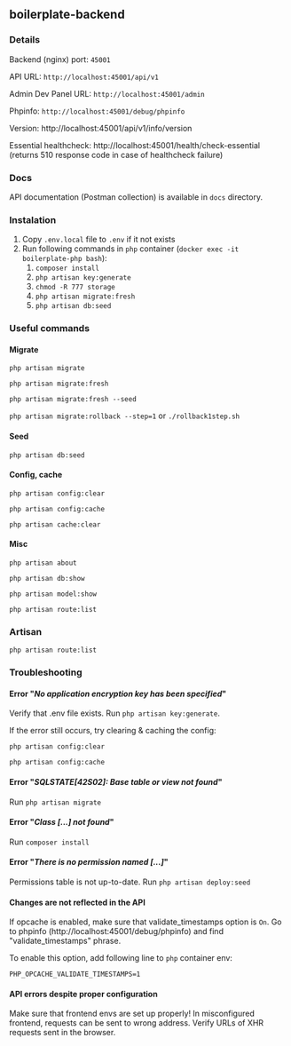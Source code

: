 ## boilerplate-backend

### Details

Backend (nginx) port: `45001`

API URL: `http://localhost:45001/api/v1`

Admin Dev Panel URL: `http://localhost:45001/admin`

Phpinfo: `http://localhost:45001/debug/phpinfo`

Version: http://localhost:45001/api/v1/info/version

Essential healthcheck: http://localhost:45001/health/check-essential
(returns 510 response code in case of healthcheck failure)

### Docs

API documentation (Postman collection) is available in `docs` directory.



### Instalation

1. Copy `.env.local` file to `.env` if it not exists
2. Run following commands in `php` container (`docker exec -it boilerplate-php bash`):
   1. `composer install`
   2. `php artisan key:generate`
   3. `chmod -R 777 storage`
   4. `php artisan migrate:fresh`
   5. `php artisan db:seed`


### Useful commands

#### Migrate
`php artisan migrate`

`php artisan migrate:fresh`

`php artisan migrate:fresh --seed`

`php artisan migrate:rollback --step=1` or `./rollback1step.sh`


#### Seed
`php artisan db:seed`


#### Config, cache
`php artisan config:clear`

`php artisan config:cache`

`php artisan cache:clear`

#### Misc
`php artisan about`

`php artisan db:show`

`php artisan model:show`

`php artisan route:list`


### Artisan
`php artisan route:list`

### Troubleshooting

#### Error "_No application encryption key has been specified_"

Verify that .env file exists. Run `php artisan key:generate`.

If the error still occurs, try clearing & caching the config:

`php artisan config:clear`

`php artisan config:cache`

#### Error "_SQLSTATE[42S02]: Base table or view not found_"

Run `php artisan migrate`

#### Error "_Class [...] not found_"

Run `composer install`
#### Error "_There is no permission named [...]_"

Permissions table is not up-to-date.
Run `php artisan deploy:seed`

#### Changes are not reflected in the API

If opcache is enabled, make sure that validate_timestamps option is `On`.
Go to phpinfo (http://localhost:45001/debug/phpinfo) and find "validate_timestamps" phrase.

To enable this option, add following line to `php` container env:

`PHP_OPCACHE_VALIDATE_TIMESTAMPS=1`

#### API errors despite proper configuration

Make sure that frontend envs are set up properly! In misconfigured frontend, requests can be sent to
wrong address. Verify URLs of XHR requests sent in the browser.
